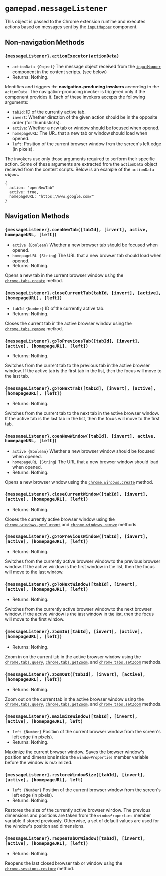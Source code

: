 <!--
Copyright (c) 2023 The Gamepad Navigator Authors
See the AUTHORS.md file at the top-level directory of this distribution and at
https://github.com/fluid-lab/gamepad-navigator/raw/main/AUTHORS.md.

Licensed under the BSD 3-Clause License. You may not use this file except in
compliance with this License.

You may obtain a copy of the BSD 3-Clause License at
https://github.com/fluid-lab/gamepad-navigator/blob/main/LICENSE
-->

# `gamepad.messageListener`

This object is passed to the Chrome extension runtime and executes actions based on messages sent by the
[`inputMapper`](components/inputMapper.md) component.

## Non-navigation Methods

### `{messageListener}.actionExecutor(actionData)`

- `actionData {Object}` The message object received from the [`inputMapper`](components/inputMapper.md) component in the
  content scripts. (see below)
- Returns: Nothing.

Identifies and triggers the **navigation-producing invokers** according to the `actionData`. The navigation-producing
invoker is triggered only if the component provides it. Each of these invokers accepts the following arguments:

- `tabId`: ID of the currently active tab.
- `invert`: Whether direction of the given action should be in the opposite order (for thumbsticks).
- `active`: Whether a new tab or window should be focused when opened.
- `homepageURL`: The URL that a new tab or window should load when opened.
- `left`: Position of the current browser window from the screen's left edge (in pixels).

The invokers use only those arguments required to perform their specific action. Some of these arguments are extracted
from the `actionData` object recieved from the content scripts. Below is an example of the `actionData` object.

``` snippet
{
  action: "openNewTab",
  active: true,
  homepageURL: "https://www.google.com/"
}
```

## Navigation Methods

### `{messageListener}.openNewTab([tabId], [invert], active, homepageURL, [left])`

- `active {Boolean}` Whether a new browser tab should be focused when opened.
- `homepageURL {String}` The URL that a new browser tab should load when opened.
- Returns: Nothing.

Opens a new tab in the current browser window using the
[`chrome.tabs.create`](https://developer.chrome.com/extensions/tabs#method-create) method.

### `{messageListener}.closeCurrentTab(tabId, [invert], [active], [homepageURL], [left])`

- `tabId {Number}` ID of the currently active tab.
- Returns: Nothing.

Closes the current tab in the active browser window using the
[`chrome.tabs.remove`](https://developer.chrome.com/extensions/tabs#method-remove) method.

### `{messageListener}.goToPreviousTab([tabId], [invert], [active], [homepageURL], [left])`

- Returns: Nothing.

Switches from the current tab to the previous tab in the active browser window. If the active tab is the first tab in
the list, then the focus will move to the last tab.

### `{messageListener}.goToNextTab([tabId], [invert], [active], [homepageURL], [left])`

- Returns: Nothing.

Switches from the current tab to the next tab in the active browser window. If the active tab is the last tab in the
list, then the focus will move to the first tab.

### `{messageListener}.openNewWindow([tabId], [invert], active, homepageURL, [left])`

- `active {Boolean}` Whether a new browser window should be focused when opened.
- `homepageURL {String}` The URL that a new browser window should load when opened.
- Returns: Nothing.

Opens a new browser window using the
[`chrome.windows.create`](https://developer.chrome.com/extensions/windows#method-create) method.

### `{messageListener}.closeCurrentWindow([tabId], [invert], [active], [homepageURL], [left])`

- Returns: Nothing.

Closes the currently active browser window using the
[`chrome.windows.getCurrent`](https://developer.chrome.com/extensions/windows#method-getCurrent) and
[`chrome.windows.remove`](https://developer.chrome.com/extensions/windows#method-remove) methods.

### `{messageListener}.goToPreviousWindow([tabId], [invert], [active], [homepageURL], [left])`

- Returns: Nothing.

Switches from the currently active browser window to the previous browser window. If the active window is the first
window in the list, then the focus will move to the last window.

### `{messageListener}.goToNextWindow([tabId], [invert], [active], [homepageURL], [left])`

- Returns: Nothing.

Switches from the currently active browser window to the next browser window. If the active window is the last window in
the list, then the focus will move to the first window.

### `{messageListener}.zoomIn([tabId], [invert], [active], [homepageURL], [left])`

- Returns: Nothing.

Zoom in on the current tab in the active browser window using the
[`chrome.tabs.query`](https://developer.chrome.com/extensions/tabs#method-query),
[`chrome.tabs.getZoom`](https://developer.chrome.com/extensions/tabs#method-getZoom), and
[`chrome.tabs.setZoom`](https://developer.chrome.com/extensions/tabs#method-setZoom) methods.

### `{messageListener}.zoomOut([tabId], [invert], [active], [homepageURL], [left])`

- Returns: Nothing.

Zoom out on the current tab in the active browser window using the
[`chrome.tabs.query`](https://developer.chrome.com/extensions/tabs#method-query),
[`chrome.tabs.getZoom`](https://developer.chrome.com/extensions/tabs#method-getZoom), and
[`chrome.tabs.setZoom`](https://developer.chrome.com/extensions/tabs#method-setZoom) methods.

### `{messageListener}.maximizeWindow([tabId], [invert], [active], [homepageURL], left)`

- `left {Number}` Position of the current browser window from the screen's left edge (in pixels).
- Returns: Nothing.

Maximize the current browser window. Saves the browser window's position and dimensions inside the `windowProperties`
member variable before the window is maximized.

### `{messageListener}.restoreWindowSize([tabId], [invert], [active], [homepageURL], left)`

- `left {Number}` Position of the current browser window from the screen's left edge (in pixels).
- Returns: Nothing.

Restores the size of the currently active browser window. The previous dimensions and positions are taken from the
`windowProperties` member variable if stored previously. Otherwise, a set of default values are used for the window's
position and dimensions.

### `{messageListener}.reopenTabOrWindow([tabId], [invert], [active], [homepageURL], [left])`

- Returns: Nothing.

Reopens the last closed browser tab or window using the
[`chrome.sessions.restore`](https://developer.chrome.com/extensions/sessions#method-restore) method.
